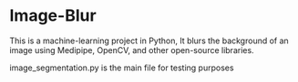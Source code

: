 # Image-Blur
This is a machine-learning project in Python, It blurs the background of an image using Medipipe, OpenCV, and other open-source libraries.

image_segmentation.py is the main file for testing purposes
